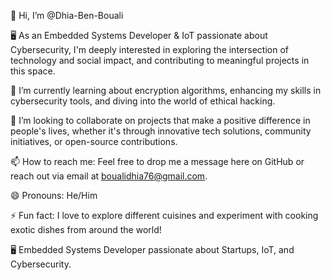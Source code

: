 👋 Hi, I’m @Dhia-Ben-Bouali


🖥️ As an Embedded Systems Developer & IoT passionate about Cybersecurity, I'm deeply interested in exploring the intersection of technology and social impact, and contributing to meaningful projects in this space.

🌱 I’m currently learning about encryption algorithms, enhancing my skills in cybersecurity tools, and diving into the world of ethical hacking.

💞️ I’m looking to collaborate on projects that make a positive difference in people's lives, whether it's through innovative tech solutions, community initiatives, or open-source contributions.

📫 How to reach me: Feel free to drop me a message here on GitHub or reach out via email at boualidhia76@gmail.com.

😄 Pronouns: He/Him

⚡ Fun fact: I love to explore different cuisines and experiment with cooking exotic dishes from around the world!

🖥️ Embedded Systems Developer passionate about Startups, IoT, and Cybersecurity.
